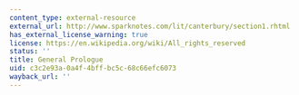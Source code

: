 ```yaml
---
content_type: external-resource
external_url: http://www.sparknotes.com/lit/canterbury/section1.rhtml
has_external_license_warning: true
license: https://en.wikipedia.org/wiki/All_rights_reserved
status: ''
title: General Prologue
uid: c3c2e93a-0a4f-4bff-bc5c-68c66efc6073
wayback_url: ''
---
```

